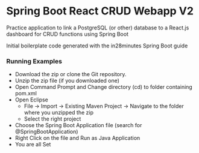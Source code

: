 # Spring Boot React CRUD Webapp V2

Practice application to link a PostgreSQL (or other) database to a React.js dashboard for CRUD functions using Spring Boot

Initial boilerplate code generated with the in28minutes Spring Boot guide

### Running Examples
- Download the zip or clone the Git repository.
- Unzip the zip file (if you downloaded one)
- Open Command Prompt and Change directory (cd) to folder containing pom.xml
- Open Eclipse 
   - File -> Import -> Existing Maven Project -> Navigate to the folder where you unzipped the zip
   - Select the right project
- Choose the Spring Boot Application file (search for @SpringBootApplication)
- Right Click on the file and Run as Java Application
- You are all Set
  
